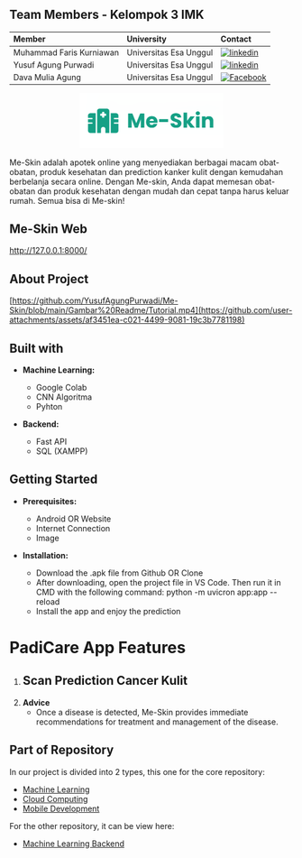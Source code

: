 ## Team Members - Kelompok 3 IMK
|          Member           |University              | Contact            |
| :------------------------ | :-------------------   | :----------------- |
| Muhammad Faris Kurniawan | Universitas Esa Unggul | [![linkedin](https://img.shields.io/badge/linkedin-0A66C2?style=for-the-badge&logo=linkedin&logoColor=white)](https://www.linkedin.com/in/muhammada-faris-kurniawan/)
| Yusuf Agung Purwadi | Universitas Esa Unggul | [![linkedin](https://img.shields.io/badge/linkedin-0A66C2?style=for-the-badge&logo=linkedin&logoColor=white)](https://www.linkedin.com/in/yusuf-agung-a1b611333/)
| Dava Mulia Agung | Universitas Esa Unggul | [![Facebook](https://img.shields.io/badge/Facebook-%231877F2.svg?logo=Facebook&logoColor=white)](https://www.facebook.com/dava.muliaagungnoviandra)




<p align="center">
  <img src="https://github.com/YusufAgungPurwadi/Me-Skin/blob/main/Gambar%20Readme/Profile%20Me-Skin.png"<img width="254" height="98" alt="Profile Me-Skin" src="https://github.com/user-attachments/assets/3c0cf0bd-85a8-4a09-bf5b-14babfc9e2f2" />
</p>

Me-Skin adalah apotek online yang menyediakan berbagai macam obat-obatan, produk kesehatan dan prediction kanker kulit dengan kemudahan berbelanja secara online. Dengan Me-skin, Anda dapat memesan obat-obatan dan produk kesehatan dengan mudah dan cepat tanpa harus keluar rumah. Semua bisa di Me-skin!

## Me-Skin Web
http://127.0.0.1:8000/
  
## About Project
[https://github.com/YusufAgungPurwadi/Me-Skin/blob/main/Gambar%20Readme/Tutorial.mp4](https://github.com/user-attachments/assets/af3451ea-c021-4499-9081-19c3b7781198)

## Built with

- **Machine Learning:**
  - Google Colab
  - CNN Algoritma
  - Pyhton
    
- **Backend:**
  - Fast API
  - SQL (XAMPP)
 
## Getting Started

- **Prerequisites:**
  - Android OR Website
  - Internet Connection
  - Image

- **Installation:**
  - Download the .apk file from Github OR Clone
  - After downloading, open the project file in VS Code. Then run it in CMD with the following command: python -m uvicron app:app --reload
  - Install the app and enjoy the prediction
 
# PadiCare App Features
1. **Scan Prediction Cancer Kulit**
   - 
2. **Advice**
   - Once a disease is detected, Me-Skin provides immediate recommendations for treatment and management of the disease.
     
## Part of Repository

In our project is divided into 2 types, this one for the core repository:
  - [Machine Learning](https://github.com/PadiCare/MachineLearning_Model)
  - [Cloud Computing](https://github.com/PadiCare/main-backend-api)
  - [Mobile Development](https://github.com/PadiCare/Mobile-App)

For the other repository, it can be view here:
  - [Machine Learning Backend](https://github.com/PadiCare/ml-backend)

